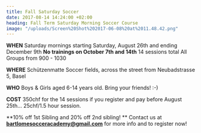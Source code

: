 ```yaml
---
title: Fall Saturday Soccer
date: 2017-08-14 14:24:00 +02:00
heading: Fall Term Saturday Morning Soccer Course
image: "/uploads/Screen%20Shot%202017-06-08%20at%2011.48.42.png"
---
```


**WHEN**
Saturday mornings starting Saturday, August 26th and ending December 9th
**No trainings on October 7th and 14th**
14 sessions total
All Groups from 900 - 1030

**WHERE**
Schützenmatte Soccer fields, across the street from Neubadstrasse 5, Basel

**WHO**
Boys & Girls aged 6-14 years old. Bring your friends! :-)

**COST**
350chf for the 14 sessions if you register and pay before August 25th... 25chf/1.5 hour session.

**10% off 1st Sibling and 20% off 2nd sibling!
**
Contact us at **bartlomesocceracademy@gmail.com** for more info and to register now!
